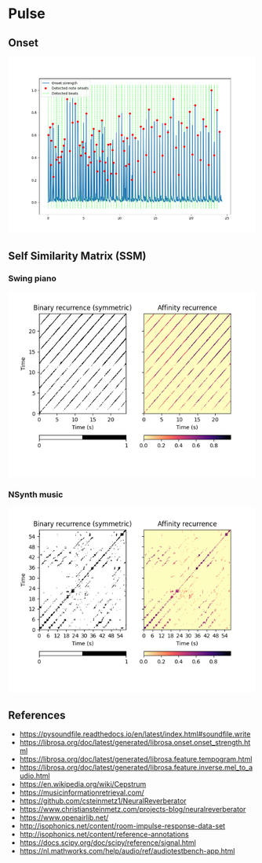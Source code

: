 # Pulse

## Onset

<p float="left">
    <img src="./pix/onset.png" width="800" />
</p>

## Self Similarity Matrix (SSM)

### Swing piano

<p float="left">
    <img src="./pix/ssm_swing.png" width="800" />
</p>

### NSynth music

<p float="left">
    <img src="./pix/ssm_nsynth.png" width="800" />
</p>

## References
* https://pysoundfile.readthedocs.io/en/latest/index.html#soundfile.write
* https://librosa.org/doc/latest/generated/librosa.onset.onset_strength.html
* https://librosa.org/doc/latest/generated/librosa.feature.tempogram.html
* https://librosa.org/doc/latest/generated/librosa.feature.inverse.mel_to_audio.html
* https://en.wikipedia.org/wiki/Cepstrum
* https://musicinformationretrieval.com/
* https://github.com/csteinmetz1/NeuralReverberator
* https://www.christiansteinmetz.com/projects-blog/neuralreverberator
* https://www.openairlib.net/
* http://isophonics.net/content/room-impulse-response-data-set
* http://isophonics.net/content/reference-annotations
* https://docs.scipy.org/doc/scipy/reference/signal.html
* https://nl.mathworks.com/help/audio/ref/audiotestbench-app.html
